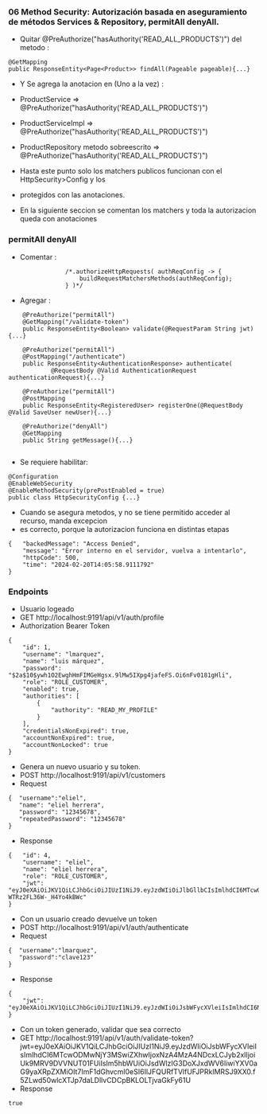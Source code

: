 ### 06 Method Security: Autorización basada en aseguramiento de métodos Services & Repository, permitAll denyAll.

- Quitar @PreAuthorize("hasAuthority('READ_ALL_PRODUCTS')") del metodo :
```
@GetMapping
public ResponseEntity<Page<Product>> findAll(Pageable pageable){...}
```
- Y Se agrega la anotacion en (Uno a la vez) :
- ProductService     => @PreAuthorize("hasAuthority('READ_ALL_PRODUCTS')")
- ProductServiceImpl => @PreAuthorize("hasAuthority('READ_ALL_PRODUCTS')")
- ProductRepository metodo sobreescrito  => @PreAuthorize("hasAuthority('READ_ALL_PRODUCTS')")

- Hasta este punto solo los matchers publicos funcionan con el HttpSecurity>Config y los
- protegidos con las anotaciones.
- En la siguiente seccion se comentan los matchers y toda la autorizacion queda con anotaciones

### permitAll denyAll
- Comentar :
```
                /*.authorizeHttpRequests( authReqConfig -> {
                    buildRequestMatchersMethods(authReqConfig);
                } )*/
```

- Agregar :
```
    @PreAuthorize("permitAll")
    @GetMapping("/validate-token")
    public ResponseEntity<Boolean> validate(@RequestParam String jwt){...}
    
    @PreAuthorize("permitAll")
    @PostMapping("/authenticate")
    public ResponseEntity<AuthenticationResponse> authenticate(
            @RequestBody @Valid AuthenticationRequest authenticationRequest){...}
    
    @PreAuthorize("permitAll")
    @PostMapping
    public ResponseEntity<RegisteredUser> registerOne(@RequestBody @Valid SaveUser newUser){...}

    @PreAuthorize("denyAll")
    @GetMapping
    public String getMessage(){...}
            
```


- Se requiere habilitar:
```
@Configuration
@EnableWebSecurity
@EnableMethodSecurity(prePostEnabled = true)
public class HttpSecurityConfig {...}
```
- Cuando se asegura metodos, y no se tiene permitido acceder al recurso, manda excepcion
- es correcto, porque la autorizacion funciona en distintas etapas
```
{   "backedMessage": "Access Denied",
    "message": "Error interno en el servidor, vuelva a intentarlo",
    "httpCode": 500,
    "time": "2024-02-20T14:05:58.9111792"
}
```

### Endpoints
- Usuario logeado
- GET http://localhost:9191/api/v1/auth/profile
- Authorization Bearer Token
```
{
    "id": 1,
    "username": "lmarquez",
    "name": "luis márquez",
    "password": "$2a$10$ywh1O2EwghHmFIMGeHgsx.9lMw5IXpg4jafeFS.Oi6nFv0181gHli",
    "role": "ROLE_CUSTOMER",
    "enabled": true,
    "authorities": [
        {
            "authority": "READ_MY_PROFILE"
        }
    ],
    "credentialsNonExpired": true,
    "accountNonExpired": true,
    "accountNonLocked": true
}
```

- Genera un nuevo usuario y su token.
- POST http://localhost:9191/api/v1/customers
- Request
```
{  "username":"eliel",
   "name": "eliel herrera",
   "password": "12345678",
   "repeatedPassword": "12345678"
}
```
- Response
```
{   "id": 4,
    "username": "eliel",
    "name": "eliel herrera",
    "role": "ROLE_CUSTOMER",
    "jwt": "eyJ0eXAiOiJKV1QiLCJhbGciOiJIUzI1NiJ9.eyJzdWIiOiJlbGllbCIsImlhdCI6MTcwODMwMjk2NSwiZXhwIjoxNzA4MzA0NzY1LCJyb2xlIjoiUk9MRV9DVVNUT01FUiIsIm5hbWUiOiJlbGllbCBoZXJyZXJhIiwiYXV0aG9yaXRpZXMiOlt7ImF1dGhvcml0eSI6IlJFQURfTVlfUFJPRklMRSJ9XX0.GU2D3FxYBfGQ6R6jHpZLO-WTRz2FL36W-_H4Yo4kBWc"
}
```

- Con un usuario creado devuelve un token
- POST http://localhost:9191/api/v1/auth/authenticate
- Request
```
{  "username":"lmarquez",
   "password":"clave123" 
}
```
- Response
```
{
    "jwt": "eyJ0eXAiOiJKV1QiLCJhbGciOiJIUzI1NiJ9.eyJzdWIiOiJsbWFycXVleiIsImlhdCI6MTcwODMwNjUwOSwiZXhwIjoxNzA4MzA4MzA5LCJyb2xlIjoiUk9MRV9DVVNUT01FUiIsIm5hbWUiOiJsdWlzIG3DoXJxdWV6IiwiYXV0aG9yaXRpZXMiOlt7ImF1dGhvcml0eSI6IlJFQURfTVlfUFJPRklMRSJ9XX0.1sNtQe5mpHkQWcKlll9IRVnsCFgkhJi66jYF4P7kFDY"
}
```

- Con un token generado, validar que sea correcto
- GET http://localhost:9191/api/v1/auth/validate-token?jwt=eyJ0eXAiOiJKV1QiLCJhbGciOiJIUzI1NiJ9.eyJzdWIiOiJsbWFycXVleiIsImlhdCI6MTcwODMwNjY3MSwiZXhwIjoxNzA4MzA4NDcxLCJyb2xlIjoiUk9MRV9DVVNUT01FUiIsIm5hbWUiOiJsdWlzIG3DoXJxdWV6IiwiYXV0aG9yaXRpZXMiOlt7ImF1dGhvcml0eSI6IlJFQURfTVlfUFJPRklMRSJ9XX0.f5ZLwd50wlcXTJp7daLDllvCDCpBKLOLTjvaGkFy61U
- Response
```
true
```